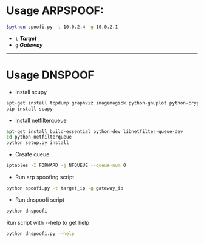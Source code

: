 # Usage ARPSPOOF:
```bash
$python spoofi.py -t 10.0.2.4 -g 10.0.2.1
```
- `t` ***Target***
- `g` ***Gateway***


---------------------------------------------------------------------------------------------------------

# Usage DNSPOOF

* Install scupy
```bash
apt-get install tcpdump graphviz imagemagick python-gnuplot python-crypto python-pyx
pip install scapy
```
* Install netfilterqueue
```bash
apt-get install build-essential python-dev libnetfilter-queue-dev
cd python-netfilterqueue
python setup.py install
```
* Create queue
```bash
iptables -I FORWARD -j NFQUEUE --queue-num 0
```
* Run arp spoofing script
```bash
python spoofi.py -t target_ip -g gateway_ip
```
* Run dnspoofi script
```bash
python dnspoofi
```
Run script with --help to get help
```bash
python dnspoofi.py --help
```
